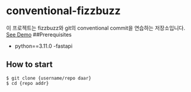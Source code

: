 # conventional-fizzbuzz

이 프로젝트는 fizzbuzz와 git의 conventional commit을 연습하는 저장소입니다.
[See Demo](https://www.google.com/)
##Prerequisites

- python==3.11.0
-fastapi

## How to start

```shell
$ git clone {username/repo daar}
$ cd {repo addr}
```
